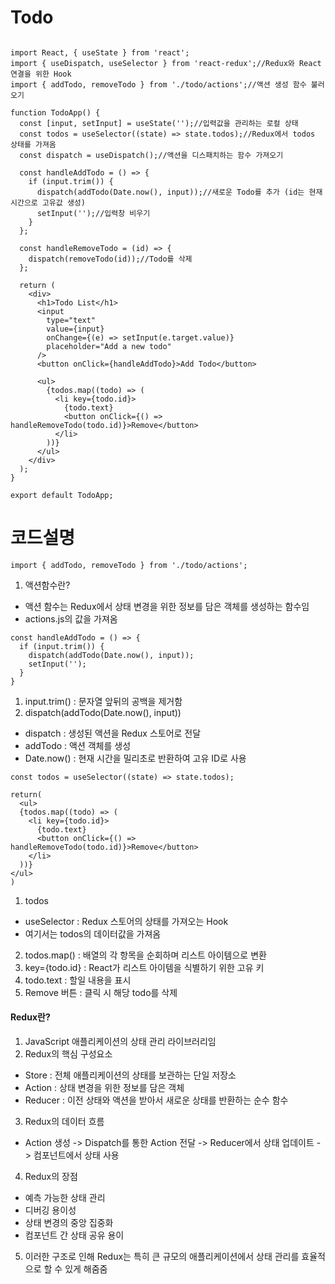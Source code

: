 # Todo

```JS

import React, { useState } from 'react';
import { useDispatch, useSelector } from 'react-redux';//Redux와 React 연결을 위한 Hook
import { addTodo, removeTodo } from './todo/actions';//액션 생성 함수 불러오기

function TodoApp() {
  const [input, setInput] = useState('');//입력값을 관리하는 로컬 상태
  const todos = useSelector((state) => state.todos);//Redux에서 todos 상태를 가져옴
  const dispatch = useDispatch();//액션을 디스패치하는 함수 가져오기

  const handleAddTodo = () => {
    if (input.trim()) {
      dispatch(addTodo(Date.now(), input));//새로운 Todo를 추가 (id는 현재 시간으로 고유값 생성)
      setInput('');//입력창 비우기
    }
  };

  const handleRemoveTodo = (id) => {
    dispatch(removeTodo(id));//Todo를 삭제
  };

  return (
    <div>
      <h1>Todo List</h1>
      <input
        type="text"
        value={input}
        onChange={(e) => setInput(e.target.value)}
        placeholder="Add a new todo"
      />
      <button onClick={handleAddTodo}>Add Todo</button>

      <ul>
        {todos.map((todo) => (
          <li key={todo.id}>
            {todo.text} 
            <button onClick={() => handleRemoveTodo(todo.id)}>Remove</button>
          </li>
        ))}
      </ul>
    </div>
  );
}

export default TodoApp;
```

# 코드설명

```JS
import { addTodo, removeTodo } from './todo/actions';
```
1. 액션함수란?
  - 액션 함수는 Redux에서 상태 변경을 위한 정보를 담은 객체를 생성하는 함수임
  - actions.js의 값을 가져옴
```JS
const handleAddTodo = () => {
  if (input.trim()) {
    dispatch(addTodo(Date.now(), input));
    setInput('');
  }
}
```
1. input.trim() : 문자열 앞뒤의 공백을 제거함
2. dispatch(addTodo(Date.now(), input))
  - dispatch : 생성된 액션을 Redux 스토어로 전달
  - addTodo : 액션 객체를 생성
  - Date.now() : 현재 시간을 밀리초로 반환하여 고유 ID로 사용
```JS
const todos = useSelector((state) => state.todos);

return(
  <ul>
  {todos.map((todo) => (
    <li key={todo.id}>
      {todo.text} 
      <button onClick={() => handleRemoveTodo(todo.id)}>Remove</button>
    </li>
  ))}
</ul>
)
```
1. todos
  - useSelector : Redux 스토어의 상태를 가져오는 Hook
  - 여기서는 todos의 데이터값을 가져옴
2. todos.map() : 배열의 각 항목을 순회하며 리스트 아이템으로 변환
3. key={todo.id} : React가 리스트 아이템을 식별하기 위한 고유 키
4. todo.text : 할일 내용을 표시
5. Remove 버튼 : 클릭 시 해당 todo를 삭제

#### Redux란?

1. JavaScript 애플리케이션의 상태 관리 라이브러리임
2. Redux의 핵심 구성요소
  - Store : 전체 애플리케이션의 상태를 보관하는 단일 저장소
  - Action : 상태 변경을 위한 정보를 담은 객체
  - Reducer : 이전 상태와 액션을 받아서 새로운 상태를 반환하는 순수 함수
3. Redux의 데이터 흐름
  - Action 생성 -> Dispatch를 통한 Action 전달 -> Reducer에서 상태 업데이트 -> 컴포넌트에서 상태 사용
4. Redux의 장점
  - 예측 가능한 상태 관리
  - 디버깅 용이성
  - 상태 변경의 중앙 집중화
  - 컴포넌트 간 상태 공유 용이
5. 이러한 구조로 인해 Redux는 특히 큰 규모의 애플리케이션에서 상태 관리를 효율적으로 할 수 있게 해줌줌